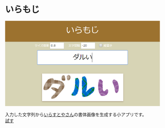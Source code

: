 # いらもじ

[![image](screenshot.png)](http://pentamania.github.io/iramoji/)

入力した文字列から[いらすとやさん](http://www.irasutoya.com/)の書体画像を生成する小アプリです。  
[試す](http://pentamania.github.io/iramoji/)